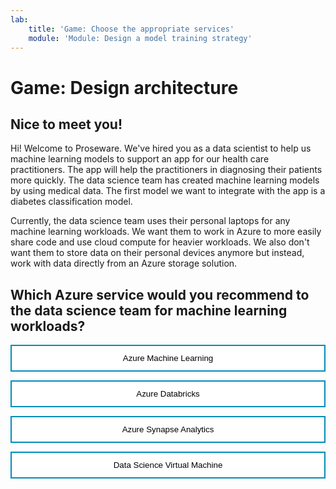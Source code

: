 ```yaml
---
lab:
    title: 'Game: Choose the appropriate services'
    module: 'Module: Design a model training strategy'
---
```


<style>
.button  {
  border: none;
  color: black;
  width: 100%;
  padding: 12px 28px;
  background-color: white;
  border: 2px solid #008CBA;
  transition-duration: 0.4s;
}
.button:hover  {
  background-color: #008CBA;
  color: white; 
  border: 2px solid #008CBA;
}
</style>

# Game: Design architecture

## Nice to meet you!

Hi! Welcome to Proseware. We've hired you as a data scientist to help us machine learning models to support an app for our health care practitioners. The app will help the practitioners in diagnosing their patients more quickly. The data science team has created machine learning models by using medical data. The first model we want to integrate with the app is a diabetes classification model. 

Currently, the data science team uses their personal laptops for any machine learning workloads. We want them to work in Azure to more easily share code and use cloud compute for heavier workloads. We also don't want them to store data on their personal devices anymore but instead, work with data directly from an Azure storage solution.

## Which Azure service would you recommend to the data science team for machine learning workloads?

<button class="button" onclick="window.location.href='Q1/01';">Azure Machine Learning</button>

<button class="button" onclick="window.location.href='Q1/02';">Azure Databricks</button>

<button class="button" onclick="window.location.href='Q1/03';">Azure Synapse Analytics</button>

<button class="button" onclick="window.location.href='Q1/04';">Data Science Virtual Machine</button>

